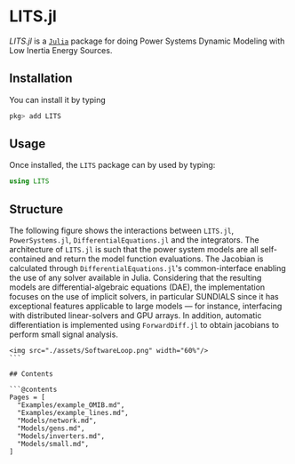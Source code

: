 # LITS.jl


*LITS.jl* is a [`Julia`](http://www.julialang.org) package for doing Power Systems Dynamic Modeling with Low Inertia Energy Sources.

## Installation

You can install it by typing

```julia
pkg> add LITS
```

## Usage

Once installed, the `LITS` package can by used by typing:

```julia
using LITS
```

## Structure

The following figure shows the interactions between `LITS.jl`, `PowerSystems.jl`, `DifferentialEquations.jl` and the integrators.
The architecture of `LITS.jl`  is such that the power system models are all self-contained and return the model function evaluations. The Jacobian is calculated through `DifferentialEquations.jl`'s common-interface enabling the use of any solver available in Julia. Considering that the resulting models are differential-algebraic equations (DAE), the implementation focuses on the use of implicit solvers, in particular SUNDIALS since it has exceptional features applicable to large models — for instance, interfacing with distributed linear-solvers and GPU arrays. In addition, automatic differentiation is implemented using `ForwardDiff.jl` to obtain jacobians to perform small signal analysis.

```@raw html
<img src="./assets/SoftwareLoop.png" width="60%"/>
``` ⠀

## Contents

```@contents
Pages = [
  "Examples/example_OMIB.md",
  "Examples/example_lines.md",
  "Models/network.md",
  "Models/gens.md",
  "Models/inverters.md",
  "Models/small.md",
]
```
